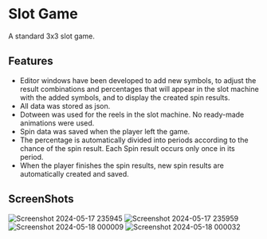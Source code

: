 # Slot Game

A standard 3x3 slot game.

## Features
- Editor windows have been developed to add new symbols, to adjust the result combinations and percentages that will appear in the slot machine with the added symbols, and to display the created spin results.
- All data was stored as json.
- Dotween was used for the reels in the slot machine. No ready-made animations were used.
- Spin data was saved when the player left the game.
- The percentage is automatically divided into periods according to the chance of the spin result. Each Spin result occurs only once in its period.
- When the player finishes the spin results, new spin results are automatically created and saved.


## ScreenShots
![Screenshot 2024-05-17 235945](https://github.com/mberkayersoy/Spyke-Slot-Game/assets/76611569/53ec41ee-0b8f-45b9-be76-6b144dd6d074)
![Screenshot 2024-05-17 235959](https://github.com/mberkayersoy/Spyke-Slot-Game/assets/76611569/3e37c1a0-3edc-4cfd-9601-035564b11431)
![Screenshot 2024-05-18 000009](https://github.com/mberkayersoy/Spyke-Slot-Game/assets/76611569/f2307b0b-3505-4ae5-8b83-dc9fe2ebbd58)
![Screenshot 2024-05-18 000032](https://github.com/mberkayersoy/Spyke-Slot-Game/assets/76611569/886c6556-02fc-4369-bcaa-298925f85465)



    

  
